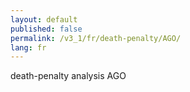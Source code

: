 ```yaml
---
layout: default
published: false
permalink: /v3_1/fr/death-penalty/AGO/
lang: fr
---
```


death-penalty analysis AGO
